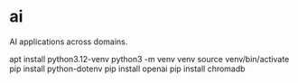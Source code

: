 # ai

AI applications across domains.

apt install python3.12-venv
python3 -m venv venv
source venv/bin/activate
pip install python-dotenv
pip install openai
pip install chromadb

